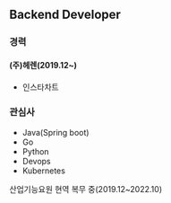## Backend Developer

### 경력
#### (주)헤렌(2019.12~)
- 인스타차트

### 관심사
- Java(Spring boot)
- Go
- Python
- Devops
- Kubernetes

 산업기능요원 현역 복무 중(2019.12~2022.10)
